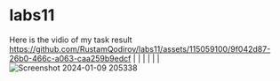 # labs11


Here is the vidio of my task result
https://github.com/RustamQodirov/labs11/assets/115059100/9f042d87-26b0-466c-a063-caa259b9edcf
|
|
|
|
|
|
![Screenshot 2024-01-09 205338](https://github.com/RustamQodirov/labs11/assets/115059100/480c8be1-cec4-4f6e-845e-db6cc9f98231)

